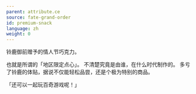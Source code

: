 ```yaml
---
parent: attribute.ce
source: fate-grand-order
id: premium-snack
language: zh
weight: 0
---
```


铃鹿御前赠予的情人节巧克力。

也就是所谓的「地区限定点心」。
不清楚究竟是由谁，在什么时代制作的。
多亏了铃鹿的体贴，据说不仅能轻松品尝，还是个极为特别的商品。

「还可以一起玩百奇游戏呢！」
